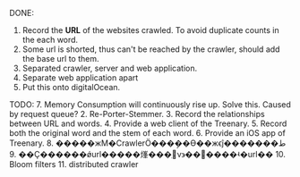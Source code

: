 DONE:
1. Record the **URL** of the websites crawled. To avoid duplicate counts in the each word.
2. Some url is shorted, thus can't be reached by the crawler, should add the base url to them.
3. Separated crawler, server and web application.
4. Separate web application apart
5. Put this onto digitalOcean.

TODO:
7. Memory Consumption will continuously rise up. Solve this. Caused by request queue?
2. Re-Porter-Stemmer.
3. Record the relationships between URL and words.
4. Provide a web client of the Treenary.
5. Record both the original word and the stem of each word.
6. Provide an iOS app of Treenary.
8. �����жϺ�CrawlerӦ���ܴ��ϴ��жϵĵط�������
9. ��Ҫ������ǿurl�����㷨���ֽ׶ν϶��޷����ʵ�url��
10. Bloom filters
11. distributed crawler
